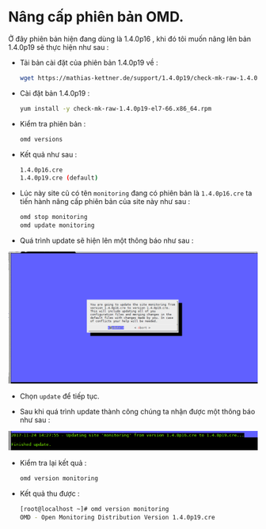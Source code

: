 # Nâng cấp phiên bản OMD.

Ở đây phiên bản hiện đang dùng là 1.4.0p16 , khi đó tôi muốn nâng lên bản 1.4.0p19 sẽ thực hiện như sau :

- Tải bản cài đặt của phiên bản 1.4.0p19 về :

    ```sh
    wget https://mathias-kettner.de/support/1.4.0p19/check-mk-raw-1.4.0p19-el7-66.x86_64.rpm
    ```

- Cài đặt bản 1.4.0p19 :

    ```sh
    yum install -y check-mk-raw-1.4.0p19-el7-66.x86_64.rpm
    ```

- Kiểm tra phiên bản :

    ```sh
    omd versions
    ```

- Kết quả như sau :

    ```sh
    1.4.0p16.cre
    1.4.0p19.cre (default)
    ```

- Lúc này site cũ có tên `monitoring` đang có phiên bản là `1.4.0p16.cre` ta tiến hành nâng cấp phiên  bản của site này như sau :

    ```sh
    omd stop monitoring
    omd update monitoring
    ```

- Quá trình update sẽ hiện lên một thông  báo như sau :

![tb-version](/images/tb-version.png)

- Chọn `update` để tiếp tục.

- Sau khi quá trình update thành công chúng ta nhận được một thông báo như sau :

![tb-version-2](/images/tb-version-2.png)

- Kiểm tra lại kết quả :

    ```sh
    omd version monitoring
    ```

- Kết quả thu được :

    ```sh
    [root@localhost ~]# omd version monitoring
    OMD - Open Monitoring Distribution Version 1.4.0p19.cre
    ```